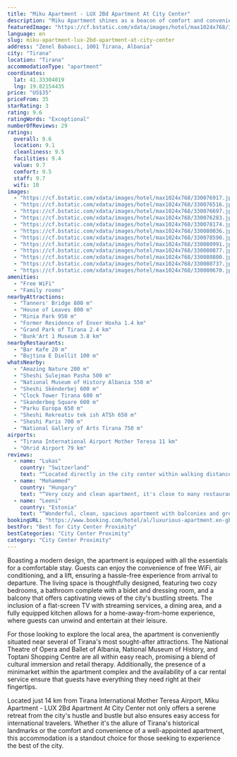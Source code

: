 ```yaml
---
title: "Miku Apartment - LUX 2Bd Apartment At City Center"
description: "Miku Apartment shines as a beacon of comfort and convenience in the heart of Tirana, merely a stone's throw away from the iconic Skanderbeg Square."
featuredImage: "https://cf.bstatic.com/xdata/images/hotel/max1024x768/330076917.jpg?k=86232896ecf4eff3e2b8d99f5254eced7ce10c4bb120baa6f772e634a3af7b8f&o=&hp=1"
language: en
slug: miku-apartment-lux-2bd-apartment-at-city-center
address: "Zenel Babaoci, 1001 Tirana, Albania"
city: "Tirana"
location: "Tirana"
accommodationType: "apartment"
coordinates:
  lat: 41.33304019
  lng: 19.82154435
price: "US$35"
priceFrom: 35
starRating: 3
rating: 9.6
ratingWords: "Exceptional"
numberOfReviews: 29
ratings:
  overall: 9.6
  location: 9.1
  cleanliness: 9.5
  facilities: 9.4
  value: 9.7
  comfort: 9.5
  staff: 9.7
  wifi: 10
images:
  - "https://cf.bstatic.com/xdata/images/hotel/max1024x768/330076917.jpg?k=86232896ecf4eff3e2b8d99f5254eced7ce10c4bb120baa6f772e634a3af7b8f&o=&hp=1"
  - "https://cf.bstatic.com/xdata/images/hotel/max1024x768/330076516.jpg?k=5432ab3e55828cd008b7da4dfee8857589e4e25d2a500d4ac54cfcb0aa742fab&o=&hp=1"
  - "https://cf.bstatic.com/xdata/images/hotel/max1024x768/330076697.jpg?k=3e3a0304577ebb449e11db652112bee5ad49e02b5e8f4ba487cc4afababcbbb2&o=&hp=1"
  - "https://cf.bstatic.com/xdata/images/hotel/max1024x768/330076283.jpg?k=3e87cc4727873d1de01a7055953bdbe74a4db4db3647ee9dcc3de330df8899f5&o=&hp=1"
  - "https://cf.bstatic.com/xdata/images/hotel/max1024x768/330078174.jpg?k=e71e5ee302bb170579530ffd5405316ed7967c1a4a1a455375dcfc129876277e&o=&hp=1"
  - "https://cf.bstatic.com/xdata/images/hotel/max1024x768/330080036.jpg?k=802ca383f80ce5454b00173e301c919bc80bc63e2fbd91e9fdf5dfaca960929e&o=&hp=1"
  - "https://cf.bstatic.com/xdata/images/hotel/max1024x768/330078590.jpg?k=3f3b099b8e9717811ffdd753d6d96aa9498e5b89025029025d1dfec68cf86b0f&o=&hp=1"
  - "https://cf.bstatic.com/xdata/images/hotel/max1024x768/330080991.jpg?k=c3f6ab2fef683b8674c09e31f682b7c7c4410ce2ef3cde77b02f6814698d57d3&o=&hp=1"
  - "https://cf.bstatic.com/xdata/images/hotel/max1024x768/330080877.jpg?k=5c796a71ea9d770502fcd20baecb6a6ce23cca77add6033848a207e72b612b5d&o=&hp=1"
  - "https://cf.bstatic.com/xdata/images/hotel/max1024x768/330080800.jpg?k=3664b2baa8119eb72da6eb8346729271205af6407bd9e31f806b7dcc1556d2f8&o=&hp=1"
  - "https://cf.bstatic.com/xdata/images/hotel/max1024x768/330080737.jpg?k=7aedd17ae138535d589c6dddbff1ab3b60b7457195eec7a0a9c58519e6f13922&o=&hp=1"
  - "https://cf.bstatic.com/xdata/images/hotel/max1024x768/330080670.jpg?k=82853933ae65b5f02ed4c627119dd0e8c718bac4403f34500bef33f9099cc7cd&o=&hp=1"
amenities:
  - "Free WiFi"
  - "Family rooms"
nearbyAttractions:
  - "Tanners' Bridge 800 m"
  - "House of Leaves 800 m"
  - "Rinia Park 950 m"
  - "Former Residence of Enver Hoxha 1.4 km"
  - "Grand Park of Tirana 2.4 km"
  - "Bunk'Art 1 Museum 3.8 km"
nearbyRestaurants:
  - "Bar Kafe 20 m"
  - "Bujtina E Diellit 100 m"
whatsNearby:
  - "Amazing Nature 200 m"
  - "Sheshi Sulejman Pasha 500 m"
  - "National Museum of History Albania 550 m"
  - "Sheshi Skënderbej 600 m"
  - "Clock Tower Tirana 600 m"
  - "Skanderbeg Square 600 m"
  - "Parku Europa 650 m"
  - "Sheshi Rekreativ tek ish ATSh 650 m"
  - "Sheshi Paris 700 m"
  - "National Gallery of Arts Tirana 750 m"
airports:
  - "Tirana International Airport Mother Teresa 11 km"
  - "Ohrid Airport 79 km"
reviews:
  - name: "Lukas"
    country: "Switzerland"
    text: "“Located directly in the city center within walking distance to restaurants, bars, etc.”"
  - name: "Mohammed"
    country: "Hungary"
    text: "“Very cozy and clean apartment, it's close to many restaurants, bar and the center is easily accessible by foot.”"
  - name: "Leeni"
    country: "Estonia"
    text: "“Wonderful, clean, spacious apartment with balconies and great location in the heart of the city. Also, nice and quiet.”"
bookingURL: "https://www.booking.com/hotel/al/luxurious-apartment.en-gb.html?aid=8035640"
bestFor: "Best for City Center Proximity"
bestCategories: "City Center Proximity"
category: "City Center Proximity"
---
```


Boasting a modern design, the apartment is equipped with all the essentials for a comfortable stay. Guests can enjoy the convenience of free WiFi, air conditioning, and a lift, ensuring a hassle-free experience from arrival to departure. The living space is thoughtfully designed, featuring two cozy bedrooms, a bathroom complete with a bidet and dressing room, and a balcony that offers captivating views of the city's bustling streets. The inclusion of a flat-screen TV with streaming services, a dining area, and a fully equipped kitchen allows for a home-away-from-home experience, where guests can unwind and entertain at their leisure.

For those looking to explore the local area, the apartment is conveniently situated near several of Tirana's most sought-after attractions. The National Theatre of Opera and Ballet of Albania, National Museum of History, and Toptani Shopping Centre are all within easy reach, promising a blend of cultural immersion and retail therapy. Additionally, the presence of a minimarket within the apartment complex and the availability of a car rental service ensure that guests have everything they need right at their fingertips.

Located just 14 km from Tirana International Mother Teresa Airport, Miku Apartment - LUX 2Bd Apartment At City Center not only offers a serene retreat from the city's hustle and bustle but also ensures easy access for international travelers. Whether it's the allure of Tirana's historical landmarks or the comfort and convenience of a well-appointed apartment, this accommodation is a standout choice for those seeking to experience the best of the city.